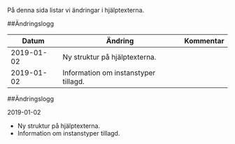 
På denna sida listar vi ändringar i hjälptexterna.

##Ändringslogg

| Datum | Ändring | Kommentar |
| ------ | ------ | ------ |
| 2019-01-02 | Ny struktur på hjälptexterna. |  | 
| 2019-01-02 | Information om instanstyper tillagd. |  | 


##Ändringslogg

2019-01-02

* Ny struktur på hjälptexterna.
* Information om instanstyper tillagd.

